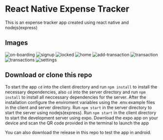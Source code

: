 # React Native Expense Tracker

This is an expense tracker app created using react native and nodejs(express)

## Images

![on-boarding]("./screenshots/on-boarding.png")
![signup]("./screenshots/signup.png")
![locked]("./screenshots/locked.png")
![home]("./screenshots/home.png")
![add-transaction]("./screenshots/add-transaction.png")
![transaction]("./screenshots/transaction.png")
![transactions]("./screenshots/transactions.png")
![settings]("./screenshots/settings.png")

## Download or clone this repo

To start the app `cd` into the client directory and run `npm install` to install the necessary dependencies, also `cd` into the server directory and run `npm install` to install all neccessary dependencies for the server.
After the installation configure the enviroment variables using the .env.example files in the client and server directory.
Run `npm start` in the server directory to start the server using nodejs(express).
Run `npm start` in the client directory to start the development server using expo.
Download the expo app on your device and scan the QR code provided in the terminal to launch the app

You can also download the release in this repo to test the app in android.
